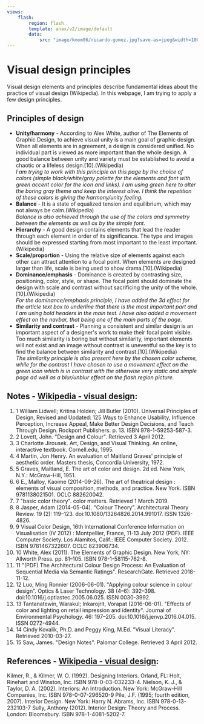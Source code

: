 ```yaml
---
views:
    flash:
        region: flash
        template: anax/v2/image/default
        data:
            src: "image/kmom06/ricardo-gomez.jpg?save-as=jpeg&width=100%&height=15%&crop-to-fit&q=10"
---
```

**Visual design principles**
=======================

Visual design elements and principles describe fundamental ideas about the practice of visual design (Wikipedia).
In this webpage, I am trying to apply a few design principles.  


**Principles of design**
-----------------------
- **Unity/harmony** - According to Alex White, author of The Elements of Graphic Design, to achieve visual unity is a main goal of graphic design. When all elements are in agreement, a design is considered unified. No individual part is viewed as more important than the whole design. A good balance between unity and variety must be established to avoid a chaotic or a lifeless design.[10].(Wikipedia)  
*I am trying to work with this principle on this page by the choice of colors (simple black/white/gray palette for the elements and font with green accent color for the icon and links). I am using green here to alter the boring gray theme and keep the interest alive.
I think the repetition of these colors is giving the harmony/unity feeling.*  
- **Balance** - It is a state of equalized tension and equilibrium, which may not always be calm.(Wikipedia)  
*Balance is also achieved through the use of the colors and symmetry between the elements as well as by the simple font.*   
- **Hierarchy** - A good design contains elements that lead the reader through each element in order of its significance. The type and images should be expressed starting from most important to the least important.(Wikipedia)  
- **Scale/proportion** - Using the relative size of elements against each other can attract attention to a focal point. When elements are designed larger than life, scale is being used to show drama.[10].(Wikipedia)  
- **Dominance/emphasis** - Dominance is created by contrasting size, positioning, color, style, or shape. The focal point should dominate the design with scale and contrast without sacrificing the unity of the whole.[10].(Wikipedia)  
*For the dominance/emphasis principle, I have added the 3d effect for the article text box to underline that there is the most important part and I am using bold headers in the main text. I have also added a movement effect on the navbar, that being one of the main parts of the page.*   
- **Similarity and contrast** - Planning a consistent and similar design is an important aspect of a designer's work to make their focal point visible. Too much similarity is boring but without similarity, important elements will not exist and an image without contrast is uneventful so the key is to find the balance between similarity and contrast.[10].(Wikipedia)  
*The similarity principle is also present here by the chosen color scheme, while for the contrast I have chosen to use a movement effect on the green icon which is in contrast with the otherwise very static and simple page ad well as a blur/unblur effect on the flash region picture.*


**Notes** - [Wikipedia - visual design](https://en.wikipedia.org/wiki/Visual_design_elements_and_principles#Use_of_color_in_visual_design):
-----------------------

 1. 1 William Lidwell; Kritina Holden; Jill Butler (2010). Universal Principles of Design, Revised and Updated: 125 Ways to Enhance Usability, Influence Perception, Increase Appeal, Make Better Design Decisions, and Teach Through Design. Rockport Publishers. p. 13. ISBN 978-1-59253-587-3.
 2. 2  Lovett, John. "Design and Colour". Retrieved 3 April 2012.
 3. 3 Charlotte Jirousek. Art, Design, and Visual Thinking. An online, interactive textbook. Cornell.edu, 1995.
 4. 4 Martin, Jon Henry. An evaluation of Maitland Graves' principle of aesthetic order. Masters thesis, Concordia University, 1972.
 5. 5 Graves, Maitland, E. The art of color and design. 2d ed. New York, N.Y.: McGraw-Hill, 1951.
 6. 6 E., Malloy, Kaoime (2014-09-26). The art of theatrical design : elements of visual composition, methods, and practice. New York. ISBN 9781138021501. OCLC 882620042.
 7. 7 "basic color theory". color matters. Retrieved 1 March 2019.
 8. 8 Jasper, Adam (2014-05-04). "Colour Theory". Architectural Theory Review. 19 (2): 119–123. doi:10.1080/13264826.2014.991017. ISSN 1326-4826.
 9. 9 Visual Color Design, 16th International Conference Information on Visualisation (IV 2012) : Montpellier, France, 11-13 July 2012 (PDF). IEEE Computer Society. Los Alamitos, Calif.: IEEE Computer Society. 2012. ISBN 9781467322607. OCLC 823906734.
 10. 10 White, Alex (2011). The Elements of Graphic Design. New York, NY: Allworth Press. pp. 81–105. ISBN 978-1-58115-762-8.
 11. 11 "(PDF) The Architectural Colour Design Process: An Evaluation of Sequential Media via Semantic Ratings". ResearchGate. Retrieved 2018-11-12.
 12. 12 Luo, Ming Ronnier (2006-06-01). "Applying colour science in colour design". Optics & Laser Technology. 38 (4–6): 392–398. doi:10.1016/j.optlastec.2005.06.025. ISSN 0030-3992.
 13. 13 Tantanatewin, Warakul; Inkarojrit, Vorapat (2016-06-01). "Effects of color and lighting on retail impression and identity". Journal of Environmental Psychology. 46: 197–205. doi:10.1016/j.jenvp.2016.04.015. ISSN 0272-4944.
 14. 14 Cindy Kovalik, Ph.D. and Peggy King, M.Ed. "Visual Literacy". Retrieved 2010-03-27.
 15. 15 Saw, James. "Design Notes". Palomar College. Retrieved 3 April 2012.


**References** - [Wikipedia - visual design](https://en.wikipedia.org/wiki/Visual_design_elements_and_principles#Use_of_color_in_visual_design):
-----------------------
Kilmer, R., & Kilmer, W. O. (1992). Designing Interiors. Orland, FL: Holt, Rinehart and Winston, Inc. ISBN 978-0-03-032233-4.
Nielson, K. J., & Taylor, D. A. (2002). Interiors: An Introduction. New York: McGraw-Hill Companies, Inc. ISBN 978-0-07-296520-9
Pile, J.F. (1995; fourth edition, 2007). Interior Design. New York: Harry N. Abrams, Inc. ISBN 978-0-13-232103-7
Sully, Anthony (2012). Interior Design: Theory and Process. London: Bloomsbury. ISBN 978-1-4081-5202-7.


